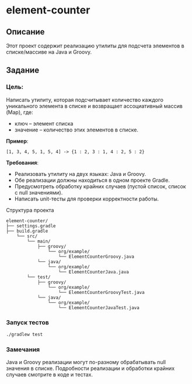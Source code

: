 # element-counter
## Описание
Этот проект содержит реализацию утилиты для подсчета элементов в списке/массиве на Java и Groovy.
## Задание
### Цель:
Написать утилиту, которая подсчитывает количество каждого уникального элемента в списке и возвращает ассоциативный массив (Map), где:
- ключ – элемент списка
- значение – количество этих элементов в списке.

**Пример**:
```
[1, 3, 4, 5, 1, 5, 4] -> {1 : 2, 3 : 1, 4 : 2, 5 : 2}
```

**Требования**:
- Реализовать утилиту на двух языках: Java и Groovy.
- Обе реализации должны находиться в одном проекте Gradle.
- Предусмотреть обработку крайних случаев (пустой список, список с null значениями).
- Написать unit-тесты для проверки корректности работы.

Структура проекта
```
element-counter/
├── settings.gradle
├── build.gradle       
    └── src/
        └── main/
            ├── groovy/
                └── org/example/
                    └── ElementCounterGroovy.java    
            └── java/
                └── org/example/
                    └── ElementCounterJava.java
        └── test/
            ├── groovy/
                └── org/example/
                    └── ElementCounterGroovyTest.java    
            └── java/
                └── org/example/
                    └── ElementCounterJavaTest.java
```
### Запуск тестов
```bash
./gradlew test
```

### Замечания
Java и Groovy реализации могут по-разному обрабатывать null значения в списке.
Подробности реализации и обработки крайних случаев смотрите в коде и тестах.
